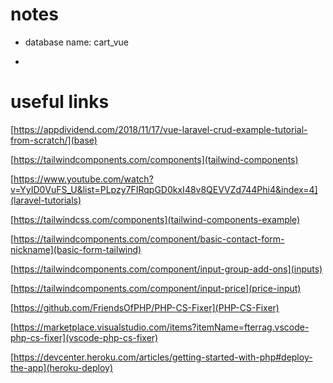 <!-- @format -->

# notes

- database name: cart_vue

-

# useful links

[https://appdividend.com/2018/11/17/vue-laravel-crud-example-tutorial-from-scratch/](base)

[https://tailwindcomponents.com/components](tailwind-components)

[https://www.youtube.com/watch?v=YyID0VuFS_U&list=PLpzy7FIRqpGD0kxI48v8QEVVZd744Phi4&index=4](laravel-tutorials)

[https://tailwindcss.com/components](tailwind-components-example)

[https://tailwindcomponents.com/component/basic-contact-form-nickname](basic-form-tailwind)

[https://tailwindcomponents.com/component/input-group-add-ons](inputs)

[https://tailwindcomponents.com/component/input-price](price-input)

[https://github.com/FriendsOfPHP/PHP-CS-Fixer](PHP-CS-Fixer)

[https://marketplace.visualstudio.com/items?itemName=fterrag.vscode-php-cs-fixer](vscode-php-cs-fixer)

[https://devcenter.heroku.com/articles/getting-started-with-php#deploy-the-app](heroku-deploy)

[]()
